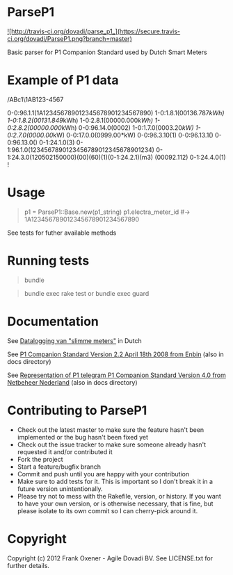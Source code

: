 ParseP1
========

<a href='http://travis-ci.org/dovadi/parse_p1'>
![http://travis-ci.org/dovadi/parse_p1_](https://secure.travis-ci.org/dovadi/ParseP1.png?branch=master)
</a>

Basic parser for P1 Companion Standard used by Dutch Smart Meters


Example of P1 data
==================

/ABc1\\1AB123-4567

0-0:96.1.1(1A123456789012345678901234567890)
1-0:1.8.1(00136.787*kWh)
1-0:1.8.2(00131.849*kWh)
1-0:2.8.1(00000.000*kWh)
1-0:2.8.2(00000.000*kWh)
0-0:96.14.0(0002)
1-0:1.7.0(0003.20*kW)
1-0:2.7.0(0000.00*kW)
0-0:17.0.0(0999.00*kW)
0-0:96.3.10(1)
0-0:96.13.1()
0-0:96.13.0()
0-1:24.1.0(3)
0-1:96.1.0(1234567890123456789012345678901234)
0-1:24.3.0(120502150000)(00)(60)(1)(0-1:24.2.1)(m3)
(00092.112)
0-1:24.4.0(1)
!

Usage
=====

>  p1 = ParseP1::Base.new(p1_string)
>  p1.electra_meter_id #-> 1A123456789012345678901234567890

See tests for futher available methods


Running tests
=============

> bundle

> bundle exec rake test or bundle exec guard


Documentation
=============
 See [Datalogging van "slimme meters"](http://www.zonstraal.be/wiki/Datalogging_van_%22slimme_meters%22) in Dutch

 See [P1 Companion Standard Version 2.2 April 18th 2008 from Enbin](http://read.pudn.com/downloads145/doc/633047/DSMR%20v2.2%20final/Dutch%20Smart%20Meter%20Requirements%20v2.2%20final%20P1.pdf) (also in docs directory)

 See [Representation of P1 telegram P1 Companion Standard Version 4.0 from Netbeheer Nederland](http://www.google.nl/url?sa=t&rct=j&q=p1%20companion%20standard&source=web&cd=1&sqi=2&ved=0CCkQFjAA&url=http%3A%2F%2Fwww.netbeheernederland.nl%2FDecosDocument%2FDownload%2F%3FfileName%3D1uII4GRHFdk98V78_gP-T4GttCG3SzdH9Vc0YXH328SvwKJJVRaTaKAmCYayrXZC%26name%3DDSMR%2BV4.0%2Bfinal%2BP1&ei=CHyeT5PgGc-VOs20-PsB&usg=AFQjCNE3sIY9JZ_RNEStaaA8YYv7iR0XkQ&sig2=PJXsfhIRCwWitgVgNrx2xQ) (also in docs directory)


Contributing to ParseP1
=====================
 
* Check out the latest master to make sure the feature hasn't been implemented or the bug hasn't been fixed yet
* Check out the issue tracker to make sure someone already hasn't requested it and/or contributed it
* Fork the project
* Start a feature/bugfix branch
* Commit and push until you are happy with your contribution
* Make sure to add tests for it. This is important so I don't break it in a future version unintentionally.
* Please try not to mess with the Rakefile, version, or history. If you want to have your own version, or is otherwise necessary, that is fine, but please isolate to its own commit so I can cherry-pick around it.

Copyright
==========

Copyright (c) 2012 Frank Oxener - Agile Dovadi BV. See LICENSE.txt for further details.

